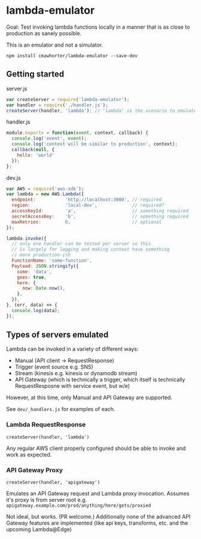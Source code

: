 # lambda-emulator

Goal: Test invoking lambda functions locally in a manner that is as close to production as sanely possible.

This is an emulator and not a simulator.

`npm install cmawhorter/lambda-emulator --save-dev`

## Getting started

server.js
```js
var createServer = require('lambda-emulator');
var handler = require('./handler.js');
createServer(handler, 'lambda'); // "lambda" is the scenario to emulate
```

handler.js
```js
module.exports = function(event, context, callback) {
  console.log('event', event);
  console.log('context will be similar to production', context);
  callback(null, {
    hello: 'world'
  });
};
```

dev.js
```js
var AWS = require('aws-sdk');
var lambda = new AWS.Lambda({
  endpoint:           'http://localhost:3000', // required
  region:             'local-dev',             // required?
  accessKeyId:        'a',                     // something required
  secretAccessKey:    'b',                     // something required
  maxRetries:         0,                       // optional
});

lambda.invoke({
  // only one handler can be tested per server so this 
  // is largely for logging and making context have something
  // more production-ish
  FunctionName: 'some-function', 
  Payload: JSON.stringify({
    some: 'data',
    goes: true,
    here: {
      now: Date.now(),
    },
  }),
}, (err, data) => {
  console.log(data);
});
```

## Types of servers emulated

Lambda can be invoked in a variety of different ways: 

- Manual (API client -> RequestResponse)
- Trigger (event source e.g. SNS)
- Stream (kinesis e.g. kinesis or dynamodb stream) 
- API Gateway (which is technically a trigger, which itself is technically RequestResposne with service event, but w/e)

However, at this time, only Manual and API Gateway are supported.

See `dev/_handlers.js` for examples of each.

### Lambda RequestResponse

`createServer(handler, 'lambda')`

Any regular AWS client properly configured should be able to invoke and work as expected.

### API Gateway Proxy

`createServer(handler, 'apigateway')`

Emulates an API Gateway request and Lambda proxy invocation.  Assumes it's proxy is from server root e.g. `apigateway.example.com/prod/anything/here/gets/proxied`

Not ideal, but works.  (PR welcome.)  Additionally none of the advanced API Gateway features are implemented (like api keys, transforms, etc. and the upcoming Lambda@Edge)
